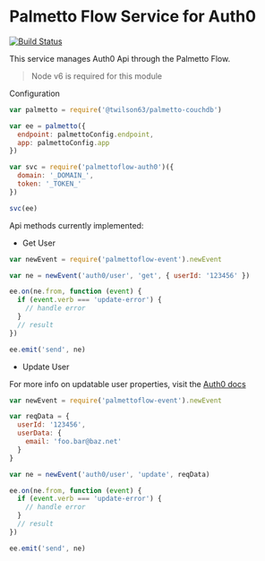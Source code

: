 # Palmetto Flow Service for Auth0

[![Build Status](https://travis-ci.org/twilson63/palmettoflow-auth0-svc.svg?branch=master)](https://travis-ci.org/twilson63/palmettoflow-auth0-svc)

This service manages Auth0 Api through the Palmetto Flow.

> Node v6 is required for this module

Configuration

``` js
var palmetto = require('@twilson63/palmetto-couchdb')

var ee = palmetto({
  endpoint: palmettoConfig.endpoint,
  app: palmettoConfig.app
})

var svc = require('palmettoflow-auth0')({
  domain: '_DOMAIN_',
  token: '_TOKEN_'
})

svc(ee)
```

Api methods currently implemented:

* Get User

``` js
var newEvent = require('palmettoflow-event').newEvent

var ne = newEvent('auth0/user', 'get', { userId: '123456' })

ee.on(ne.from, function (event) {
  if (event.verb === 'update-error') {
    // handle error
  }
  // result
})

ee.emit('send', ne)
```


* Update User

For more info on updatable user properties, visit the [Auth0 docs](https://auth0.com/docs/api/v2#!/Users/patch_users_by_id)

``` js
var newEvent = require('palmettoflow-event').newEvent

var reqData = {
  userId: '123456',
  userData: {
    email: 'foo.bar@baz.net'
  }
}

var ne = newEvent('auth0/user', 'update', reqData)

ee.on(ne.from, function (event) {
  if (event.verb === 'update-error') {
    // handle error
  }
  // result
})

ee.emit('send', ne)
```
